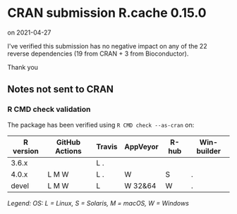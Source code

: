 # CRAN submission R.cache 0.15.0

on 2021-04-27

I've verified this submission has no negative impact on any of the 22 reverse dependencies (19 from CRAN + 3 from Bioconductor).

Thank you


## Notes not sent to CRAN

### R CMD check validation

The package has been verified using `R CMD check --as-cran` on:

| R version | GitHub Actions | Travis | AppVeyor | R-hub  | Win-builder |
| --------- | -------------- | ------ | -------- | ------ | ----------- |
| 3.6.x     |                | L .    |          |        |             |
| 4.0.x     | L M W          | L .    | W        |     S  | .           |
| devel     | L M W          | L      | W 32&64  |   W    | .           |

*Legend: OS: L = Linux, S = Solaris, M = macOS, W = Windows*
